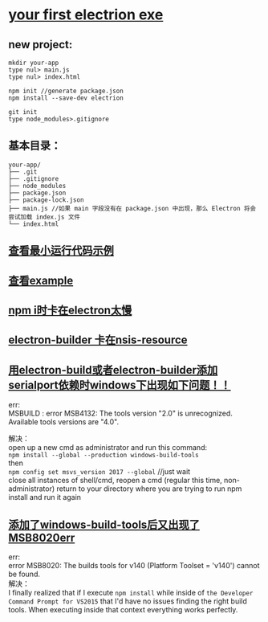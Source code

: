 # [your first electrion exe](https://electronjs.org/docs/tutorial/first-app#trying-this-example)
## new project:
```
mkdir your-app
type nul> main.js
type nul> index.html
```
```
npm init //generate package.json
npm install --save-dev electrion 
```
```
git init 
type node_modules>.gitignore
```
## 基本目录：
```
your-app/
├── .git
├── .gitignore
├── node_modules     
├── package.json 
├── package-lock.json  
├── main.js //如果 main 字段没有在 package.json 中出现，那么 Electron 将会尝试加载 index.js 文件
└── index.html   
```
## [查看最小运行代码示例](https://electronjs.org/docs/tutorial/first-app#trying-this-example)
## [查看example](https://github.com/electron/electron-quick-start)

## [npm i时卡在electron太慢](https://blog.csdn.net/qq_33699981/article/details/78516618)

## [electron-builder 卡在nsis-resource](https://segmentfault.com/q/1010000011726124/a-1020000011912627)

## [用electron-build或者electron-builder添加serialport依赖时windows下出现如下问题！！](https://github.com/chjj/pty.js/issues/60)
err:  
MSBUILD : error MSB4132: The tools version "2.0" is unrecognized. Available tools versions are "4.0".

解决：  
open up a new cmd as administrator and run this command:  
`npm install --global --production windows-build-tools`  
then  
`npm config set msvs_version 2017 --global`    //just wait  
close all instances of shell/cmd, reopen a cmd (regular this time, non-administrator) return to your directory where you are trying to run npm install and run it again

## [添加了windows-build-tools后又出现了MSB8020err](https://github.com/brianmcd/contextify/issues/210)
err:  
error MSB8020: The builds tools for v140 (Platform Toolset = 'v140') cannot be found.  
解决：  
I finally realized that if I execute `npm install` while inside of `the Developer Command Prompt for VS2015` that I'd have no issues finding the right build tools. When executing inside that context everything works perfectly.
